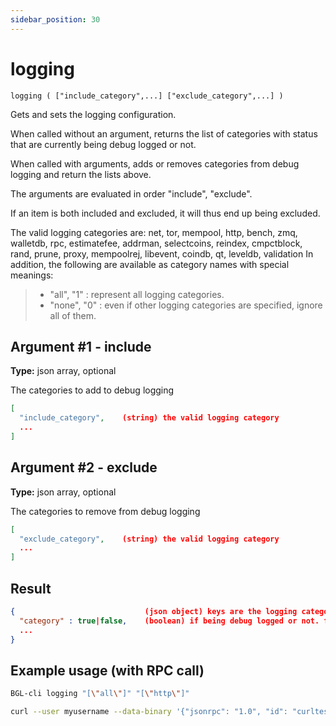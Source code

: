 ```yaml
---
sidebar_position: 30
---
```


# logging

`logging ( ["include_category",...] ["exclude_category",...] )`

Gets and sets the logging configuration.

When called without an argument, returns the list of categories with status that are currently being debug logged or not.

When called with arguments, adds or removes categories from debug logging and return the lists above.

The arguments are evaluated in order "include", "exclude".

If an item is both included and excluded, it will thus end up being excluded.

The valid logging categories are: net, tor, mempool, http, bench, zmq, walletdb, rpc, estimatefee, addrman, selectcoins, reindex, cmpctblock, rand, prune, proxy, mempoolrej, libevent, coindb, qt, leveldb, validation In addition, the following are available as category names with special meanings:

> - "all", "1" : represent all logging categories.
> - "none", "0" : even if other logging categories are specified, ignore all of them.

## Argument #1 - include

**Type:** json array, optional

The categories to add to debug logging

```json
[
  "include_category",    (string) the valid logging category
  ...
]
```

## Argument #2 - exclude

**Type:** json array, optional

The categories to remove from debug logging

```json
[
  "exclude_category",    (string) the valid logging category
  ...
]
```

## Result

```json
{                             (json object) keys are the logging categories, and values indicates its status
  "category" : true|false,    (boolean) if being debug logged or not. false:inactive, true:active
  ...
}
```

## Example usage (with RPC call)

```sh
BGL-cli logging "[\"all\"]" "[\"http\"]"
```

```sh
curl --user myusername --data-binary '{"jsonrpc": "1.0", "id": "curltest", "method": "logging", "params": [["all"], ["libevent"]]}' -H 'content-type: text/plain;' http://127.0.0.1:8334/
```
